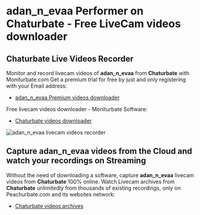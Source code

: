 # adan_n_evaa Performer on Chaturbate - Free LiveCam videos downloader

## Chaturbate Live Videos Recorder

Monitor and record livecam videos of **adan_n_evaa** from **Chaturbate** with Moniturbate.com
Get a premium trial for free by just and only registering with your Email address:
* [adan_n_evaa Premium videos downloader](https://moniturbate.com/request-demo-licence-key.html)

Free livecam videos downloader - Moniturbate Software:
* [Chaturbate videos downloader](https://moniturbate.com/moniturbate-download-software.html)

![adan_n_evaa livecam videos recorder](https://peachurnet.com/templates/moniturbate-software.png)


## Capture adan_n_evaa videos from the Cloud and watch your recordings on Streaming

Without the need of downloading a software, capture **adan_n_evaa** livecam videos from **Chaturbate** 100% online.
Watch Livecam archives from **Chaturbate** unlimitedly from thousands of existing recordings, only on Peachurbate.com and its websites network:
* [Chaturbate videos archives](https://peachurnet.com/)